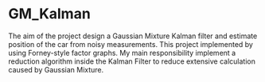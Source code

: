 # GM_Kalman
The aim of the project design a Gaussian Mixture Kalman filter and estimate position of the car from noisy measurements. This project implemented by using Forney-style factor graphs. My main responsibility implement a reduction algorithm inside the Kalman Filter to reduce extensive calculation caused by Gaussian Mixture. 
